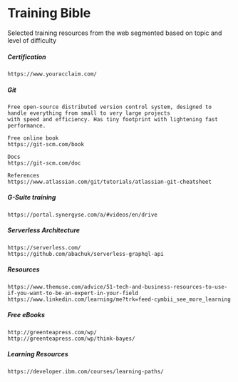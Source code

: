 # Training Bible

Selected training resources from the web segmented based on topic and level of difficulty

##### Certification

```
https://www.youracclaim.com/
```

##### Git

```
Free open-source distributed version control system, designed to handle everything from small to very large projects
with speed and efficiency. Has tiny footprint with lightening fast performance.

Free online book
https://git-scm.com/book

Docs
https://git-scm.com/doc

References
https://www.atlassian.com/git/tutorials/atlassian-git-cheatsheet
```

##### G-Suite training

```
https://portal.synergyse.com/a/#videos/en/drive
```

##### Serverless Architecture

```
https://serverless.com/
https://github.com/abachuk/serverless-graphql-api
```

##### Resources

```
https://www.themuse.com/advice/51-tech-and-business-resources-to-use-if-you-want-to-be-an-expert-in-your-field
https://www.linkedin.com/learning/me?trk=feed-cymbii_see_more_learning
```

##### Free eBooks

```
http://greenteapress.com/wp/
http://greenteapress.com/wp/think-bayes/
```

##### Learning Resources

```
https://developer.ibm.com/courses/learning-paths/
```




